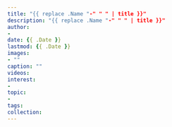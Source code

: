 ```yaml
---
title: "{{ replace .Name "-" " " | title }}"
description: "{{ replace .Name "-" " " | title }}"
author: 
- 
date: {{ .Date }}
lastmod: {{ .Date }}
images: 
- ""
caption: ""
videos:
interest:
- 
topic:
-
tags:
collection:
---
```


